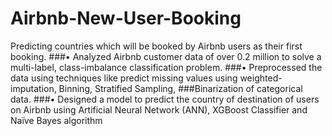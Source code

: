 # Airbnb-New-User-Booking
Predicting countries which will be booked by Airbnb users as their first booking.
###• Analyzed Airbnb customer data of over 0.2 million to solve a multi-label, class-imbalance classification problem.
###• Preprocessed the data using techniques like predict missing values using weighted-imputation, Binning, Stratified Sampling, ###Binarization of categorical data.
###• Designed a model to predict the country of destination of users on Airbnb using Artificial Neural Network (ANN), XGBoost Classifier and Naïve Bayes algorithm
